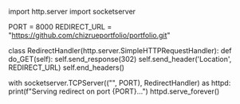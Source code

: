import http.server
import socketserver

PORT = 8000
REDIRECT_URL = "https://github.com/chizrueportfolio/portfolio.git"

class RedirectHandler(http.server.SimpleHTTPRequestHandler):
    def do_GET(self):
        self.send_response(302)
        self.send_header('Location', REDIRECT_URL)
        self.end_headers()

with socketserver.TCPServer(("", PORT), RedirectHandler) as httpd:
    print(f"Serving redirect on port {PORT}...")
    httpd.serve_forever()

